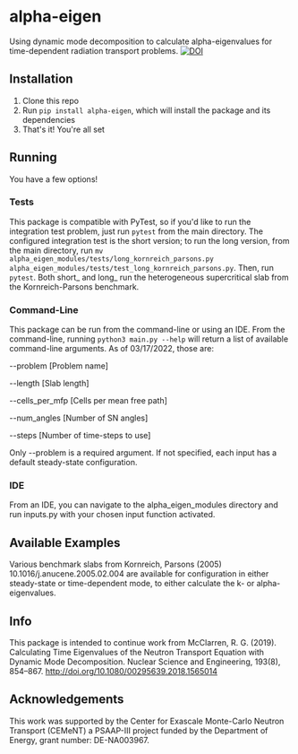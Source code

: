 # alpha-eigen
Using dynamic mode decomposition to calculate alpha-eigenvalues for time-dependent radiation transport problems. 
[![DOI](https://zenodo.org/badge/DOI/10.5281/zenodo.6367729.svg)](https://doi.org/10.5281/zenodo.6367729)

## Installation
1. Clone this repo
2. Run `pip install alpha-eigen`, which will install the package and its dependencies
3. That's it! You're all set

## Running
You have a few options! 
### Tests
This package is compatible with PyTest, so if you'd like to run the integration test problem, just run `pytest` from the main directory. The configured integration test is the short version; to run the long version, from the main directory, run `mv alpha_eigen_modules/tests/long_kornreich_parsons.py alpha_eigen_modules/tests/test_long_kornreich_parsons.py`. Then, run `pytest`. Both short_ and long_ run the heterogeneous supercritical slab from the Kornreich-Parsons benchmark. 

### Command-Line
This package can be run from the command-line or using an IDE. From the command-line, running `python3 main.py --help` will return a list of available command-line arguments. As of 03/17/2022, those are:

--problem [Problem name]

--length [Slab length]

--cells_per_mfp [Cells per mean free path]

--num_angles [Number of SN angles]

--steps [Number of time-steps to use]

Only --problem is a required argument. If not specified, each input has a default steady-state configuration.


### IDE
From an IDE, you can navigate to the alpha_eigen_modules directory and run inputs.py with your chosen input function activated. 

## Available Examples
Various benchmark slabs from Kornreich, Parsons (2005) 10.1016/j.anucene.2005.02.004 are available for configuration in either steady-state or time-dependent mode, to either calculate the k- or alpha-eigenvalues. 

## Info
This package is intended to continue work from McClarren, R. G. (2019). Calculating Time Eigenvalues of the Neutron Transport Equation with Dynamic Mode Decomposition. Nuclear Science and Engineering, 193(8), 854–867. http://doi.org/10.1080/00295639.2018.1565014

## Acknowledgements
This work was supported by the Center for Exascale Monte-Carlo Neutron Transport (CEMeNT) a PSAAP-III project funded by the Department of Energy, grant number: DE-NA003967.
